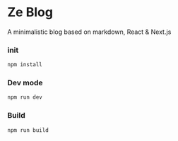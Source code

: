 # Ze Blog

A minimalistic blog based on markdown, React & Next.js

### init

```bash
npm install
```

### Dev mode
```bash
npm run dev
```

### Build

```bash
npm run build
```
